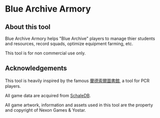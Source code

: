 # Blue Archive Armory

## About this tool

Blue Archive Armory helps "Blue Archive" players to manage thier students and resources, record squads, optimize equipment farming, etc.

This tool is for non commercial use only.

## Acknowledgements

This tool is heavily inspired by the famous [蘭德索爾圖書館](https://pcredivewiki.tw/Armory), a tool for PCR players.

All game data are acquired from [SchaleDB](https://github.com/lonqie/SchaleDB).

All game artwork, information and assets used in this tool are the property and copyright of Nexon Games & Yostar.

